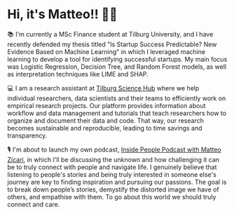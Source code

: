 # Hi, it's Matteo!! 🤙🏻

📚 I'm currently a MSc Finance student at Tilburg University, and I have recently defended my thesis titled "Is Startup Success Predictable? New Evidence Based on Machine Learning" in which I leveraged machine learning to develop a tool for identifying successful startups. My main focus was Logistic Regression, Decision Tree, and Random Forest models, as well as interpretation techniques like LIME and SHAP.

💻 I am a research assistant at [Tilburg Science Hub](https://tilburgsciencehub.com) where we help individual researchers, data scientists and their teams to efficiently work on empirical research projects. Our platform provides information about workflow and data management and tutorials that teach researchers how to organize and document their data and code. That way, our research becomes sustainable and reproducible, leading to time savings and transparency.



🎙️ I'm about to launch my own podcast, [Inside People Podcast with Matteo Zicari](https://podcasters.spotify.com/pod/show/insidepeoplepodcast), in which I'll be discussing the unknown and how challenging it can be to truly connect with people and navigate life. I genuinely believe that listening to people's stories and being truly interested in someone else's journey are key to finding inspiration and pursuing our passions. The goal is to break down people’s stories, demystify the distorted image we have of others, and empathise with them. To go about this world we should truly connect and care. 
